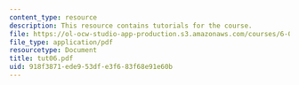```yaml
---
content_type: resource
description: This resource contains tutorials for the course.
file: https://ol-ocw-studio-app-production.s3.amazonaws.com/courses/6-041-probabilistic-systems-analysis-and-applied-probability-spring-2006/918f3871ede953dfe3f683f68e91e60b_tut06.pdf
file_type: application/pdf
resourcetype: Document
title: tut06.pdf
uid: 918f3871-ede9-53df-e3f6-83f68e91e60b
---
```

